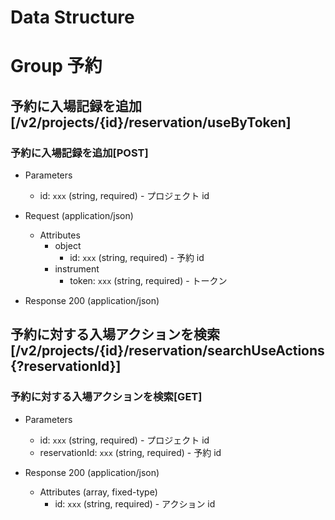 # Data Structure

# Group 予約

## 予約に入場記録を追加 [/v2/projects/{id}/reservation/useByToken]

### 予約に入場記録を追加[POST]

-   Parameters

    -   id: `xxx` (string, required) - プロジェクト id

-   Request (application/json)

    -   Attributes
        -   object
            -   id: `xxx` (string, required) - 予約 id
        -   instrument
            -   token: `xxx` (string, required) - トークン

-   Response 200 (application/json)

<!-- include(../../../response/400.md) -->

## 予約に対する入場アクションを検索 [/v2/projects/{id}/reservation/searchUseActions{?reservationId}]

### 予約に対する入場アクションを検索[GET]

-   Parameters

    -   id: `xxx` (string, required) - プロジェクト id
    -   reservationId: `xxx` (string, required) - 予約 id

-   Response 200 (application/json)

    -   Attributes (array, fixed-type)
        -   id: `xxx` (string, required) - アクション id

<!-- include(../../../response/400.md) -->
